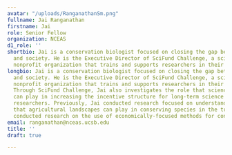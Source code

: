```yaml
---
avatar: "/uploads/RanganathanSm.png"
fullname: Jai Ranganathan
firstname: Jai
role: Senior Fellow
organization: NCEAS
d1_role: ''
shortbio: Jai is a conservation biologist focused on closing the gap between science
  and society. He is the Executive Director of SciFund Challenge, a scientist-based
  nonprofit organization that trains and supports researchers in their science outreach.
longbio: Jai is a conservation biologist focused on closing the gap between science
  and society. He is the Executive Director of SciFund Challenge, a scientist-based
  nonprofit organization that trains and supports researchers in their science outreach.
  Through SciFund Challenge, Jai also investigates the role that science crowdfunding
  can play in increasing the incentive structure for long-term science outreach by
  researchers. Previously, Jai conducted research focused on understanding the role
  that agricultural landscapes can play in conserving species in the tropics. He additionally
  conducted research on the use of economically-focused methods for conservation planning.
email: ranganathan@nceas.ucsb.edu
title: ''
draft: true

---
```

